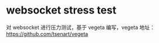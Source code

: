 # websocket stress test

对 websocket 进行压力测试，基于 vegeta 编写，vegeta 地址：https://github.com/tsenart/vegeta
